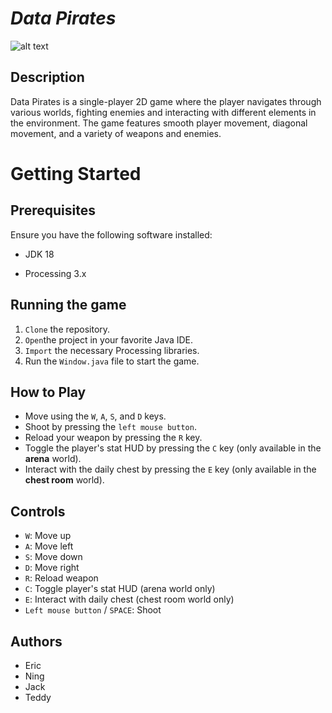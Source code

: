 # **_Data Pirates_** 
![alt text](https://github.com/COMP2522/project-data-pirates/blob/TD_01_javs/datapirates/src/main/java/org/example/pictures/DP_Title.png?raw=true)

## Description
Data Pirates is a single-player 2D game where the player navigates through various worlds, fighting enemies and interacting with different elements in the environment. The game features smooth player movement, diagonal movement, and a variety of weapons and enemies.




# Getting Started

## Prerequisites
Ensure you have the following software installed:

- JDK 18

- Processing 3.x

## Running the game
1. `Clone` the repository.
2. `Open`the project in your favorite Java IDE.
3. `Import` the necessary Processing libraries.
4. Run the `Window.java` file to start the game.

## How to Play
- Move using the `W`, `A`, `S`, and `D` keys.
- Shoot by pressing the `left mouse button`.
- Reload your weapon by pressing the `R` key.
- Toggle the player's stat HUD by pressing the `C` key (only available in the **arena** world).
- Interact with the daily chest by pressing the `E` key (only available in the **chest room** world).

## Controls
- `W`: Move up
- `A`: Move left
- `S`: Move down
- `D`: Move right
- `R`: Reload weapon
- `C`: Toggle player's stat HUD (arena world only)
- `E`: Interact with daily chest (chest room world only)
- `Left mouse button` / `SPACE`: Shoot

## Authors
- Eric
- Ning
- Jack
- Teddy

